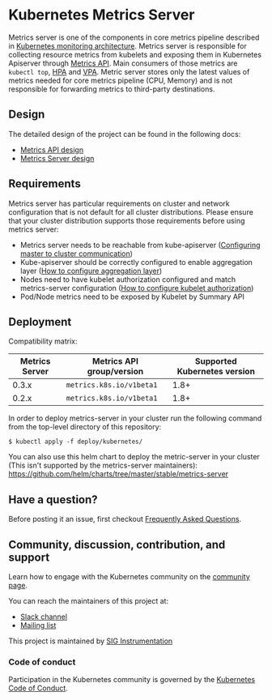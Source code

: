 # Kubernetes Metrics Server

Metrics server is one of the components in core metrics pipeline described in [Kubernetes monitoring architecture].
Metrics server is responsible for collecting resource metrics from kubelets and exposing them in Kubernetes Apiserver
through [Metrics API]. Main consumers of those metrics are `kubectl top`, [HPA] and [VPA]. Metric server stores only the
latest values of metrics needed for core metrics pipeline (CPU, Memory) and is not responsible for forwarding metrics
to third-party destinations.

## Design

The detailed design of the project can be found in the following docs:

- [Metrics API design]
- [Metrics Server design]

## Requirements

Metrics server has particular requirements on cluster and network configuration that is not default for all cluster distributions. Please ensure that your cluster distribution supports those requirements before using metrics server:
* Metrics server needs to be reachable from kube-apiserver ([Configuring master to cluster communication])
* Kube-apiserver should be correctly configured to enable aggregation layer ([How to configure aggregation layer])
* Nodes need to have kubelet authorization configured and match metrics-server configuration ([How to configure kubelet authorization])
* Pod/Node metrics need to be exposed by Kubelet by Summary API

## Deployment

Compatibility matrix:

Metrics Server | Metrics API group/version | Supported Kubernetes version
---------------|---------------------------|-----------------------------
0.3.x          | `metrics.k8s.io/v1beta1`  | 1.8+
0.2.x          | `metrics.k8s.io/v1beta1`  | 1.8+


In order to deploy metrics-server in your cluster run the following command from
the top-level directory of this repository:

```console
$ kubectl apply -f deploy/kubernetes/
```

You can also use this helm chart to deploy the metric-server in your cluster (This isn't supported by the metrics-server maintainers): https://github.com/helm/charts/tree/master/stable/metrics-server

## Have a question?

Before posting it an issue, first checkout [Frequently Asked Questions].

## Community, discussion, contribution, and support

Learn how to engage with the Kubernetes community on the [community page].

You can reach the maintainers of this project at:

- [Slack channel]
- [Mailing list]

This project is maintained by [SIG Instrumentation]

### Code of conduct

Participation in the Kubernetes community is governed by the [Kubernetes Code of Conduct].

[Kubernetes monitoring architecture]: https://github.com/kubernetes/community/blob/master/contributors/design-proposals/instrumentation/monitoring_architecture.md
[Metrics API]: https://github.com/kubernetes/metrics
[Metrics API design]: https://github.com/kubernetes/community/blob/master/contributors/design-proposals/instrumentation/resource-metrics-api.md
[Metrics Server design]: https://github.com/kubernetes/community/blob/master/contributors/design-proposals/instrumentation/metrics-server.md
[Configuring master to cluster communication]: https://kubernetes.io/docs/concepts/architecture/master-node-communication/#master-to-cluster
[How to configure aggregation layer]: https://kubernetes.io/docs/tasks/access-kubernetes-api/configure-aggregation-layer/
[How to configure kubelet authorization]: https://kubernetes.io/docs/reference/command-line-tools-reference/kubelet-authentication-authorization/
[SIG Instrumentation]: https://github.com/kubernetes/community/tree/master/sig-instrumentation
[Slack channel]: https://kubernetes.slack.com/messages/sig-instrumentation
[Mailing list]: https://groups.google.com/forum/#!forum/kubernetes-sig-instrumentation
[Kubernetes Code of Conduct]: code-of-conduct.md
[community page]: http://kubernetes.io/community/
[HPA]: https://kubernetes.io/docs/tasks/run-application/horizontal-pod-autoscale/
[VPA]: https://github.com/kubernetes/autoscaler/tree/master/vertical-pod-autoscaler
[Frequently Asked Questions]: FAQ.md